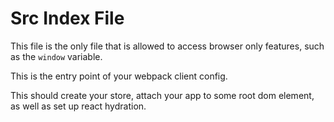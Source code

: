 # Src Index File

This file is the only file that is allowed to access browser only features, such as the `window` variable.

This is the entry point of your webpack client config.

This should create your store, attach your app to some root dom element, as well as set up react hydration.
